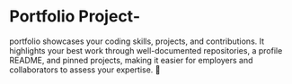 # Portfolio Project-
portfolio showcases your coding skills, projects, and contributions. It highlights your best work through well-documented repositories, a profile README, and pinned projects, making it easier for employers and collaborators to assess your expertise. 🚀
